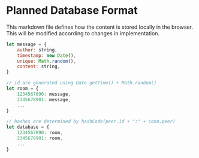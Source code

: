 # Planned Database Format

This markdown file defines how the content is stored locally in the browser. This will be modified according to changes in implementation.

```javascript
let message = {
    author: string,
    timestamp: new Date(),
    unique: Math.random(),
    content: string,
}
```

```javascript
// id are generated using Date.getTime() + Math.random()
let room = {
    1234567890: message,
    2345678901: message,
    ...
}
```

```javascript
// hashes are determined by hashCode(peer.id + ":" + conn.peer)
let database = {
    1234567890: room,
    2345678901: room,
    ...
}
```